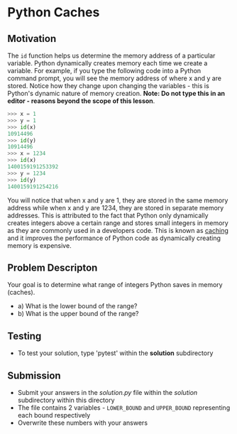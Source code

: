 # Python Caches

## Motivation
The ``id`` function helps us determine the memory address of a particular variable. Python dynamically creates memory each time we create a variable. For example, if you type the following code into a Python command prompt, you will see the memory address of where x and y are stored. Notice how they change upon changing the variables - this is Python's dynamic nature of memory creation. **Note: Do not type this in an editor - reasons beyond the scope of this lesson**.
```Python
>>> x = 1
>>> y = 1
>>> id(x)
10914496
>>> id(y)
10914496
>>> x = 1234
>>> id(x)
1400159191253392
>>> y = 1234
>>> id(y)
1400159191254216
```

You will notice that when x and y are 1, they are stored in the same memory address while when x and y are 1234, they are stored in separate memory addresses. This is attributed to the fact that Python only dynamically creates integers above a certain range and stores small integers in memory as they are commonly used in a developers code. This is known as [caching](https://en.wikipedia.org/wiki/Cache_(computing)) and it improves the performance of Python code as dynamically creating memory is expensive. 

## Problem Descripton

Your goal is to determine what range of integers Python saves in memory (caches).

* a) What is the lower bound of the range?
* b) What is the upper bound of the range?

## Testing
* To test your solution, type 'pytest' within the **solution** subdirectory

## Submission
* Submit your answers in the *solution.py* file within the *solution* subdirectory within this directory
* The file contains 2 variables - `LOWER_BOUND` and `UPPER_BOUND` representing each bound respectively
* Overwrite these numbers with your answers
